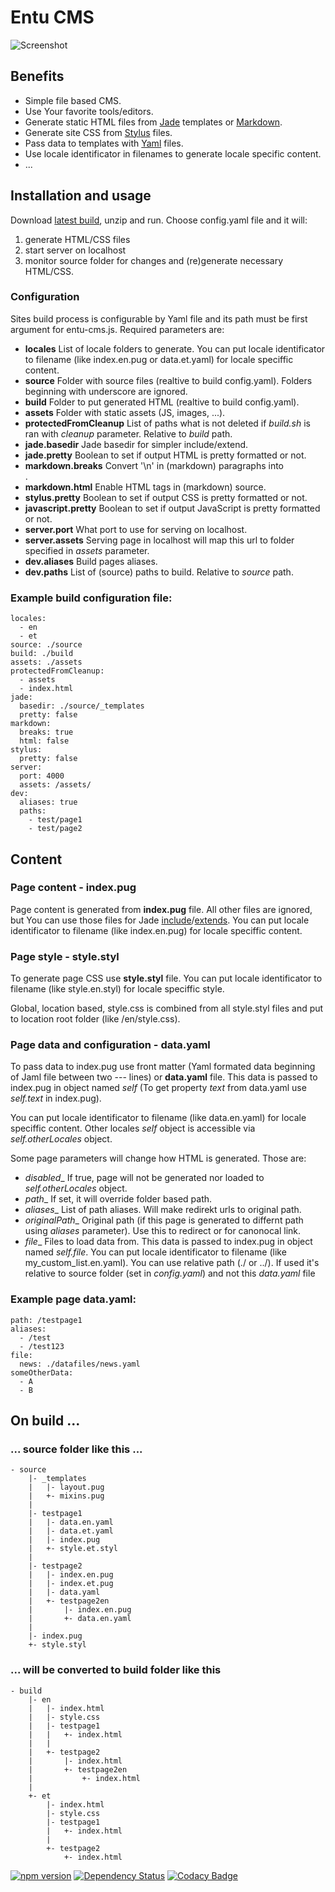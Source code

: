 # Entu CMS

![Screenshot](https://cms.entu.eu/screenshot.png)

## Benefits

- Simple file based CMS.
- Use Your favorite tools/editors.
- Generate static HTML files from [Jade](http://jade-lang.com) templates or [Markdown](https://en.wikipedia.org/wiki/Markdown).
- Generate site CSS from [Stylus](http://stylus-lang.com) files.
- Pass data to templates with [Yaml](http://yaml.org) files.
- Use locale identificator in filenames to generate locale specific content.
- ...


## Installation and usage

Download [latest build](https://github.com/argoroots/entu-cms/releases/latest), unzip and run. Choose config.yaml file and it will:

1. generate HTML/CSS files
2. start server on localhost
3. monitor source folder for changes and (re)generate necessary HTML/CSS.


### Configuration

Sites build process is configurable by Yaml file and its path must be first argument for entu-cms.js. Required parameters are:

- __locales__
  List of locale folders to generate. You can put locale identificator to filename (like index.en.pug or data.et.yaml) for locale speciffic content.
- __source__
  Folder with source files (realtive to build config.yaml). Folders beginning with underscore are ignored.
- __build__
  Folder to put generated HTML (realtive to build config.yaml).
- __assets__
  Folder with static assets (JS, images, ...).
- __protectedFromCleanup__
  List of paths what is not deleted if _build.sh_ is ran with _cleanup_ parameter. Relative to _build_ path.
- __jade.basedir__
  Jade basedir for simpler include/extend.
- __jade.pretty__
  Boolean to set if output HTML is pretty formatted or not.
- __markdown.breaks__
  Convert '\n' in (markdown) paragraphs into <br>.
- __markdown.html__
  Enable HTML tags in (markdown) source.
- __stylus.pretty__
  Boolean to set if output CSS is pretty formatted or not.
- __javascript.pretty__
  Boolean to set if output JavaScript is pretty formatted or not.
- __server.port__
  What port to use for serving on localhost.
- __server.assets__
  Serving page in localhost will map this url to folder specified in _assets_ parameter.
- __dev.aliases__
  Build pages aliases.
- __dev.paths__
  List of (source) paths to build. Relative to _source_ path.

### Example build configuration file:

```
locales:
  - en
  - et
source: ./source
build: ./build
assets: ./assets
protectedFromCleanup:
  - assets
  - index.html
jade:
  basedir: ./source/_templates
  pretty: false
markdown:
  breaks: true
  html: false
stylus:
  pretty: false
server:
  port: 4000
  assets: /assets/
dev:
  aliases: true
  paths:
    - test/page1
    - test/page2
```


## Content

### Page content - index.pug

Page content is generated from __index.pug__ file. All other files are ignored, but You can use those files for Jade [include](http://jade-lang.com/reference/includes)/[extends](http://jade-lang.com/reference/inheritance). You can put locale identificator to filename (like index.en.pug) for locale speciffic content.

### Page style - style.styl

To generate page CSS use __style.styl__ file. You can put locale identificator to filename (like style.en.styl) for locale speciffic style.

Global, location based, style.css is combined from all style.styl files and put to location root folder (like /en/style.css).

### Page data and configuration - data.yaml

To pass data to index.pug use front matter (Yaml formated data beginning of Jaml file between two \-\-\- lines) or __data.yaml__ file. This data is passed to index.pug in object named _self_ (To get property _text_ from data.yaml use _self.text_ in index.pug).

You can put locale identificator to filename (like data.en.yaml) for locale speciffic content. Other locales _self_ object is accessible via _self.otherLocales_ object.

Some page parameters will change how HTML is generated. Those are:
- _disabled__
  If true, page will not be generated nor loaded to _self.otherLocales_ object.
- _path__
  If set, it will override folder based path.
- _aliases__
  List of path aliases. Will make redirekt urls to original path.
- _originalPath__
  Original path (if this page is generated to differnt path using _aliases_ parameter). Use this to redirect or for canonocal link.
- _file__
  Files to load data from. This data is passed to index.pug in object named _self.file_. You can put locale identificator to filename (like my_custom_list.en.yaml). You can use relative path (./ or ../). If used it's relative to source folder (set in _config.yaml_) and not this _data.yaml_ file

### Example page data.yaml:

```
path: /testpage1
aliases:
  - /test
  - /test123
file:
  news: ./datafiles/news.yaml
someOtherData:
  - A
  - B
```

## On build ...

### ... source folder like this ...

```
- source
    |- _templates
    |   |- layout.pug
    |   +- mixins.pug
    |
    |- testpage1
    |   |- data.en.yaml
    |   |- data.et.yaml
    |   |- index.pug
    |   +- style.et.styl
    |
    |- testpage2
    |   |- index.en.pug
    |   |- index.et.pug
    |   |- data.yaml
    |   +- testpage2en
    |       |- index.en.pug
    |       +- data.en.yaml
    |
    |- index.pug
    +- style.styl
```

### ... will be converted to build folder like this

```
- build
    |- en
    |   |- index.html
    |   |- style.css
    |   |- testpage1
    |   |   +- index.html
    |   |
    |   +- testpage2
    |       |- index.html
    |       +- testpage2en
    |           +- index.html
    |
    +- et
        |- index.html
        |- style.css
        |- testpage1
        |   +- index.html
        |
        +- testpage2
            +- index.html
```

[![npm version](https://badge.fury.io/js/entu-cms.svg)](https://badge.fury.io/js/entu-cms) [![Dependency Status](https://david-dm.org/argoroots/entu-cms/status.svg)](https://david-dm.org/argoroots/entu-cms) [![Codacy Badge](https://api.codacy.com/project/badge/grade/66531026074a471897b076fb91a74601)](https://www.codacy.com/app/argoroots/entu-cms)
